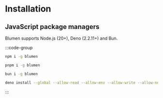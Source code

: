 # Installation

## JavaScript package managers

Blumen supports Node.js (20+), Deno (2.2.11+) and Bun.

:::code-group

```bash [npm]
npm i -g blumen
```

```bash [pnpm]
pnpm i -g blumen
```

```bash [bun]
bun i -g blumen
```

```bash [deno]
deno install --global --allow-read --allow-env --allow-write --allow-net npm:blumen
```

:::
